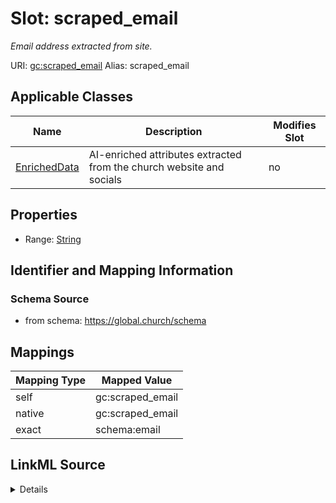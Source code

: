 

# Slot: scraped_email 


_Email address extracted from site._





URI: [gc:scraped_email](https://global.church/schema/scraped_email)
Alias: scraped_email

<!-- no inheritance hierarchy -->





## Applicable Classes

| Name | Description | Modifies Slot |
| --- | --- | --- |
| [EnrichedData](EnrichedData.md) | AI-enriched attributes extracted from the church website and socials |  no  |






## Properties

* Range: [String](String.md)




## Identifier and Mapping Information






### Schema Source


* from schema: https://global.church/schema




## Mappings

| Mapping Type | Mapped Value |
| ---  | ---  |
| self | gc:scraped_email |
| native | gc:scraped_email |
| exact | schema:email |




## LinkML Source

<details>
```yaml
name: scraped_email
description: Email address extracted from site.
from_schema: https://global.church/schema
exact_mappings:
- schema:email
rank: 1000
alias: scraped_email
domain_of:
- EnrichedData
range: string

```
</details>